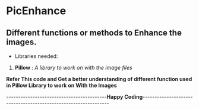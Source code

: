 # PicEnhance
## Different functions or methods to Enhance the images.

* Libraries needed:
1. **Pillow** : *A library to work on with the image files*

**Refer This code and Get a better understanding of different function used in Pillow Library to work on With the Images**

------------------------------------------**Happy Coding**----------------------------------------------------------------
